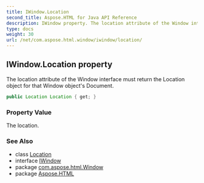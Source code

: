```yaml
---
title: IWindow.Location
second_title: Aspose.HTML for Java API Reference
description: IWindow property. The location attribute of the Window interface must return the Location object for that Window objects Document
type: docs
weight: 30
url: /net/com.aspose.html.window/iwindow/location/
---
```

## IWindow.Location property

The location attribute of the Window interface must return the Location object for that Window object's Document.

```java
public Location Location { get; }
```

### Property Value

The location.

### See Also

* class [Location](../../location/)
* interface [IWindow](../)
* package [com.aspose.html.Window](../../iwindow/)
* package [Aspose.HTML](../../../)
